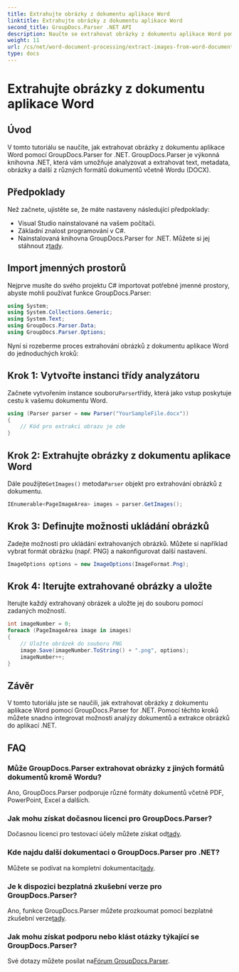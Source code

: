 ```yaml
---
title: Extrahujte obrázky z dokumentu aplikace Word
linktitle: Extrahujte obrázky z dokumentu aplikace Word
second_title: GroupDocs.Parser .NET API
description: Naučte se extrahovat obrázky z dokumentu aplikace Word pomocí GroupDocs.Parser for .NET. Tento tutoriál poskytuje podrobné pokyny pro integraci obrazu do vašeho .NET.
weight: 11
url: /cs/net/word-document-processing/extract-images-from-word-document/
type: docs
---
```

# Extrahujte obrázky z dokumentu aplikace Word

## Úvod
V tomto tutoriálu se naučíte, jak extrahovat obrázky z dokumentu aplikace Word pomocí GroupDocs.Parser for .NET. GroupDocs.Parser je výkonná knihovna .NET, která vám umožňuje analyzovat a extrahovat text, metadata, obrázky a další z různých formátů dokumentů včetně Wordu (DOCX).
## Předpoklady
Než začnete, ujistěte se, že máte nastaveny následující předpoklady:
- Visual Studio nainstalované na vašem počítači.
- Základní znalost programování v C#.
- Nainstalovaná knihovna GroupDocs.Parser for .NET. Můžete si jej stáhnout z[tady](https://releases.groupdocs.com/parser/net/).
## Import jmenných prostorů
Nejprve musíte do svého projektu C# importovat potřebné jmenné prostory, abyste mohli používat funkce GroupDocs.Parser:
```csharp
using System;
using System.Collections.Generic;
using System.Text;
using GroupDocs.Parser.Data;
using GroupDocs.Parser.Options;
```
Nyní si rozeberme proces extrahování obrázků z dokumentu aplikace Word do jednoduchých kroků:
## Krok 1: Vytvořte instanci třídy analyzátoru
 Začnete vytvořením instance souboru`Parser`třídy, která jako vstup poskytuje cestu k vašemu dokumentu Word.
```csharp
using (Parser parser = new Parser("YourSampleFile.docx"))
{
    // Kód pro extrakci obrazu je zde
}
```
## Krok 2: Extrahujte obrázky z dokumentu aplikace Word
 Dále použijte`GetImages()` metoda`Parser` objekt pro extrahování obrázků z dokumentu.
```csharp
IEnumerable<PageImageArea> images = parser.GetImages();
```
## Krok 3: Definujte možnosti ukládání obrázků
Zadejte možnosti pro ukládání extrahovaných obrázků. Můžete si například vybrat formát obrázku (např. PNG) a nakonfigurovat další nastavení.
```csharp
ImageOptions options = new ImageOptions(ImageFormat.Png);
```
## Krok 4: Iterujte extrahované obrázky a uložte
Iterujte každý extrahovaný obrázek a uložte jej do souboru pomocí zadaných možností.
```csharp
int imageNumber = 0;
foreach (PageImageArea image in images)
{
    // Uložte obrázek do souboru PNG
    image.Save(imageNumber.ToString() + ".png", options);
    imageNumber++;
}
```
## Závěr
V tomto tutoriálu jste se naučili, jak extrahovat obrázky z dokumentu aplikace Word pomocí GroupDocs.Parser for .NET. Pomocí těchto kroků můžete snadno integrovat možnosti analýzy dokumentů a extrakce obrázků do aplikací .NET.

## FAQ
### Může GroupDocs.Parser extrahovat obrázky z jiných formátů dokumentů kromě Wordu?
Ano, GroupDocs.Parser podporuje různé formáty dokumentů včetně PDF, PowerPoint, Excel a dalších.
### Jak mohu získat dočasnou licenci pro GroupDocs.Parser?
 Dočasnou licenci pro testovací účely můžete získat od[tady](https://purchase.groupdocs.com/temporary-license/).
### Kde najdu další dokumentaci o GroupDocs.Parser pro .NET?
 Můžete se podívat na kompletní dokumentaci[tady](https://tutorials.groupdocs.com/parser/net/).
### Je k dispozici bezplatná zkušební verze pro GroupDocs.Parser?
 Ano, funkce GroupDocs.Parser můžete prozkoumat pomocí bezplatné zkušební verze[tady](https://releases.groupdocs.com/).
### Jak mohu získat podporu nebo klást otázky týkající se GroupDocs.Parser?
 Své dotazy můžete posílat na[Fórum GroupDocs.Parser](https://forum.groupdocs.com/c/parser/17).